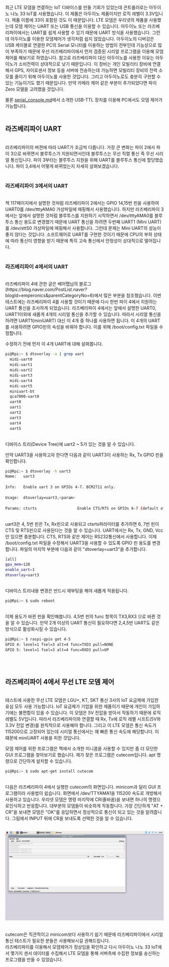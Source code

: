 최근 LTE 모뎀을 연결하는 IoT 디바이스를 만들 기회가 있었는데 콘트롤러로는 아두이노 나노 33 IoT를 사용했습니다. 이 제품은 아두이노 제품이지만 로직 레벨이 3.3V입니다. 제품 이름에 33이 포함된 것도 이 때문입니다.
LTE 모뎀은 우리넷의 제품을 사용했는데 모뎀 제어는 UART 또는 USB 통신을 이용할 수 있습니다. 아두이노 또는 라즈베리파이에서는 UART를 쉽게 사용할 수 있기 때문에 UART 방식을 사용했습니다.
그런데 아두이노를 이용한 모뎀제어가 생각처럼 쉽지 않았습니다. 아두이노의 디버깅은 USB 케이블로 연결한 PC의 Serial 모니터를 이용하는 방법이 전부인데 기능상으로 많이 부족하기 때문에 우선 라즈베리파이에서 먼저 검증된 시리얼 프로그램을 이용해 모뎀 제어를 해보기로 하였습니다.
참고로 라즈베리파이 대신 아두이노를 사용한 이유는 아두이노가 소비전력이 상대적으로 낮기 때문입니다. 이 장비는 개인 모빌리티 장비에 연결해서 GPS, 자이로센서 정보 등을 서버에 전송하는데 가능하면 모빌리티 장비의 전력 소모를 줄이기 위해 아두이노를 사용한 것입니다. 그리고 아두이노로도 충분히 구현할 수 있는 기능이기도 했기 때문입니다. 만약 카메라 제어 같은 부분이 추가되었다면 파이 Zero 모델을 고려했을 것입니다.

물론 [serial_console.md](https://github.com/raspberry-pi-maker/RaspberryPi-For-Makers/blob/master/tips/chap-01/serial_console.md)에서 소개한  USB-TTL 장치를 이용해 PC에서도 모뎀 제어가 가능합니다. <br /><br />

## 라즈베리파이 UART
<br />
라즈베리파이의 버젼에 따라 UART가 조금씩 다릅니다. 가장 큰 변화는 파이 2에서 파이 3으로 바뀌면서 블루투스가 지원되면서인데 블루투스는 무선 직렬 통신 즉 무선 시리얼 통신입니다. 
파이 3부터는 블루투스 지원을 위해 UART를 블루투스 통신에 할당했습니다. 파이 3,4에서 어떻게 바뀌었는지 자세히 살펴보겠습니다.
 <br /><br />


### 라즈베리파이 3에서의 UART
<br />
책 117페이지에서 설명한 것처럼 라즈베리파이 2에서는 GPIO 14,15번 핀을 사용하여 UART0를 /dev/tttyAMA0 가상파일에 매핑해서 사용했습니다. 하지만 라즈베리파이 3에서는 앞에서 설명한 것처럼 블루투스를 지원하기 시작하면서 /dev/tttyAMA0를 블루투스 통신 용도로 변경했기 때문에 UART 통신을 하려면 두번째 UART1 (Mini UART)를 /dev/sttS0 가상파일에 매핑해서 사용합니다. 그런데 문제는 Mini UART의 성능이 좋지 않다는 것입니다. 소프트웨어로 UART를 구현한 것이기 때문에 CPU의 부하 상태에 따라 통신이 영향을 받기 때문에 특히 고속 통신에서 안정성이 상대적으로 떨어집니다. <br /><br />

### 라즈베리파이 4에서의 UART
<br />
라즈베리파이 4에 관한 글은 베어팹님의 블로그(https://blog.naver.com/PostList.naver?blogId=emperonics&parentCategoryNo=6)에서 많은 부분을 참조했습니다. 
이번 테스트에는 라즈베리파이 4를 사용할 것이기 때문에 다시 한번 파이 4에서 지원하는 UART 통신을 조사하게 되었습니다. 라즈베리파이 4에서는 앞에서 설명한 UART0, UART1이외에 새롭게 4개의 시리얼 통신을 추가할 수 있습니다. 따라서 시리얼 통신을 하려면 UART1(miniUART) 대신 이 4개 중 하나를 사용하면 됩니다. 
이 4개의 UART를 사용하려면 GPIO핀의 속성을 바꿔야 합니다. 이를 위해 /boot/config.txt 파일을 수정합니다.


수정하기 전에 먼저 이 4개 UART에 대해 살펴봅니다. <br />

``` bash
pi@Rpi:~ $ dtoverlay -a | grep uart
  midi-uart0
  midi-uart1
  midi-uart2
  midi-uart3
  midi-uart4
  midi-uart5
  miniuart-bt
  qca7000-uart0
  uart0
  uart1
  uart2
  uart3
  uart4
  uart5
```
<br />
디바이스 트리(Device Tree)에 uart2 ~ 5가 있는 것을 알 수 있습니다.

만약 UART3을 사용하고자 한다면 다음과 같이 UART3이 사용하는 Rx, Tx GPIO 핀을 확인합니다. <br />

``` bash
pi@Rpi:~ $ dtoverlay -h uart3
Name:   uart3

Info:   Enable uart 3 on GPIOs 4-7. BCM2711 only.

Usage:  dtoverlay=uart3,<param>

Params: ctsrts                  Enable CTS/RTS on GPIOs 6-7 (default off)

```
<br />
uart3은 4, 5번 핀은 Tx, Rx핀으로 사용되고 ctsrts파라미터를 추가하면 6, 7번 핀이 CTS 및 RTS핀으로 사용된다는 것을 알 수 있습니다. UART에서는 Rx, Tx, GND, Vcc만 있으면 충분합니다. CTS, RTS와 같은 제어는 RS232통신에서 사용합니다.
이제 /boot/config.txt 파일을 수정해서 UART3을 사용할 수 있도록 GPIO 핀 용도를 변경합니다. 파일의 마지막 부분에 다음과 같이 "dtoverlay=uart3"을 추가합니다. <br />

``` bash
[all]
gpu_mem=128
enable_uart=1
dtoverlay=uart3
```
<br />
디바이스 트리내용 변경은 반드시 재부팅을 해야 새롭게 적용됩니다. 
<br />

``` bash
pi@Rpi:~ $ sudo reboot
```
<br />
이제 용도가 바뀐 핀을 확인해봅니다. 4,5번 핀의 func 항목이 TX3,RX3 으로 바뀐 것을 알 수 있습니다. 만약 2개 이상의 UART 통신이 필요하다면 2,4,5번 UART도 같은 방식으로 활성화시킬 수 있습니다.

<br />

``` bash
pi@Rpi:~ $ raspi-gpio get 4-5
GPIO 4: level=1 fsel=3 alt=4 func=TXD3 pull=NONE
GPIO 5: level=1 fsel=3 alt=4 func=RXD3 pull=UP
```


<br /><br />

## 라즈베리파이 4에서 무선 LTE 모뎀 제어

<br />
테스트에 사용한 무선 LTE 모뎀은 LGU+, KT, SKT 통신 3사의 IoT 요금제에 가입한 유심 모두 사용 가능합니다. IoT 요금제가 기업을 위한 제품이기 때문에 개인이 가입하기에는 불편함이 있을 수 있습니다.
이 모뎀은 5V 전압을 받아서 작동하기 때문에 로직 레벨도 5V입니다. 따라서 라즈베리파이와 연결할 때 Rx, Tx에 로직 레벨 시프트(5V와 3.3V 전압 변경)를 원칙적으로 사용해야 합니다. 
그리고 이 LTE 모뎀은 통신 속도가 115200으로 고정되어 있는데 시리얼 통신에서는 꽤 빠른 통신 속도에 해당합니다. 이 떄문에 miniUART 사용을 피한 것입니다.

모뎀 제어를 위한 프로그램은 책에서 소개한 미니콤을 사용할 수 있지만 좀 더 모던한 GUI 프로그램을 찾아보기로 했습니다. 
제가 찾은 프로그램은 cutecom입니다. apt 명령으로 간단하게 설치할 수 있습니다.
<br />

``` bash
pi@Rpi:~ $ sudo apt-get install cutecom
```

<br />
다음은 라즈베리파이 4에서 실행한 cutecom의 화면입니다. minicom과 달리 GUI 프로그램이라 사용법이 쉽습니다. 화면에서 /dev/TTYAMA1을 115200 속도로 개방해서 사용하고 있습니다. 우리넷 모뎀은 명령 마지막에 CR(줄바꿈)을 보내면 하나의 명령으로인식하고 반응합니다. 대부분의 모뎀들이 비슷하게 작동합니다. 가장 간단하게 "AT + CR"을 보내면 모뎀은 "OK"를 응답하면서 정상적으로 통신이 되고 있는 것을 알려줍니다. 그림에서 INPUT 뒤에 CR을 보내도록 선택한 것을 알 수 있습니다.
<br /><br />

![cutecom](../../tip_image/3-1.png)

<br />
cutecom은 직관적이고 minicom보다 사용하기 쉽기 때문에 라즈베리파이에서 시리얼 통신 테스트가 필요한 분들은 사용해보시길 권해드립니다. 
<br />
라즈베리파이를 이용해서 모뎀제어가 정상임을 확인하고 다시 아두이노 나노 33 IoT에서 몇가지 센서 데이터를 수집해서 LTE 모뎀을 통해 서버측에 수집한 정보를 송신하는 프로그램을 만들 수 있었습니다.

